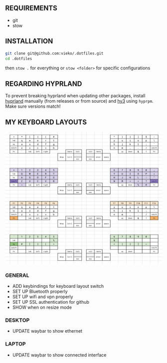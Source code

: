 ## REQUIREMENTS
- git
- stow 

## INSTALLATION
```bash
git clone git@github.com:vieko/.dotfiles.git
cd .dotfiles
```
then `stow .` for everything or `stow <folder>` for specific configurations

## REGARDING HYPRLAND
To prevent breaking hyprland when updating other packages, install [hyprland](https://wiki.hyprland.org/Getting-Started/Installation/) manually (from releases or from source) and [hy3](https://github.com/outfoxxed/hy3) using `hyprpm`. Make sure versions match!

## MY KEYBOARD LAYOUTS
![Kinesis and Voyager](https://github.com/vieko/.dotfiles/blob/main/assets/Screenshots/keyboard-layouts.png)

### GENERAL
- ADD keybindings for keyboard layout switch
- SET UP Bluetooth properly
- SET UP wifi and vpn properly
- SET UP SSL authentication for github
- SHOW when on resize mode

### DESKTOP
- UPDATE waybar to show ethernet

### LAPTOP
- UPDATE waybar to show connected interface
